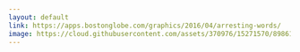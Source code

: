 ```yaml
---
layout: default
link: https://apps.bostonglobe.com/graphics/2016/04/arresting-words/
image: https://cloud.githubusercontent.com/assets/370976/15271570/89861948-1a1e-11e6-9599-65fdc8af36fe.gif
---
```

